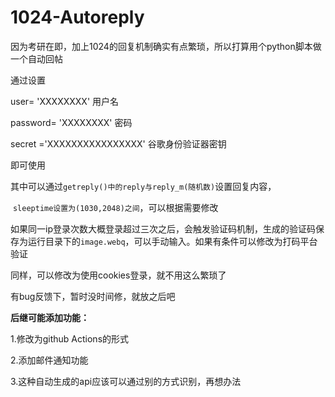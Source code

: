 # 1024-Autoreply

因为考研在即，加上1024的回复机制确实有点繁琐，所以打算用个python脚本做一个自动回帖 

通过设置

user= 'XXXXXXXX'                   		用户名

password= 'XXXXXXXX'			     密码

 secret ='XXXXXXXXXXXXXXXX'     谷歌身份验证器密钥

即可使用

其中可以通过`getreply()中的reply与reply_m(随机数)`设置回复内容，

​						`sleeptime设置为(1030,2048)之间`，可以根据需要修改

如果同一ip登录次数大概登录超过三次之后，会触发验证码机制，生成的验证码保存为运行目录下的`image.webq`，可以手动输入。如果有条件可以修改为打码平台验证

同样，可以修改为使用cookies登录，就不用这么繁琐了

有bug反馈下，暂时没时间修，就放之后吧

**后继可能添加功能：**

1.修改为github Actions的形式

2.添加邮件通知功能

3.这种自动生成的api应该可以通过别的方式识别，再想办法
